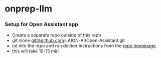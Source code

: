 # onprep-llm

### Setup for Open Assistant app
- Create a separate repo outside of this repo
- git clone git@github.com:LAION-AI/Open-Assistant.git
- cd into the repo and run docker instructions from the [repo homepage](https://github.com/LAION-AI/Open-Assistant)
- this will take 10-15 min


    
